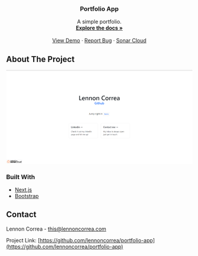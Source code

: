 <div id="top"></div>

<h3 align="center">Portfolio App</h3>

  <p align="center">
    A simple portfolio.
    <br />
    <a href="https://github.com/lennoncorrea/portfolio-app"><strong>Explore the docs »</strong></a>
    <br />
    <br />
    <a href="https://github.com/lennoncorrea/portfolio-app/deployments/activity_log?environment=Preview">View Demo</a>
    ·
    <a href="https://github.com/lennoncorrea/portfolio-app/issues">Report Bug</a>
    ·
    <a href="https://sonarcloud.io/summary/overall?id=lennoncorrea_portfolio-app">Sonar Cloud</a>
  </p>
</div>


<!-- ABOUT THE PROJECT -->
## About The Project

[![Product Name Screen Shot][product-screenshot]](https://portfolio.lennoncorrea.com)


### Built With

* [Next.js](https://nextjs.org/)
* [Bootstrap](https://getbootstrap.com)


<!-- CONTACT -->
## Contact

Lennon Correa - this@lennoncorrea.com

Project Link: [https://github.com/lennoncorrea/portfolio-app](https://github.com/lennoncorrea/portfolio-app)


<!-- MARKDOWN LINKS & IMAGES -->
<!-- https://www.markdownguide.org/basic-syntax/#reference-style-links -->

[product-screenshot]: images/page-screenshot.png
